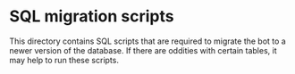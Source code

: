 # SQL migration scripts

This directory contains SQL scripts that are required to migrate the
bot to a newer version of the database. If there are oddities with
certain tables, it may help to run these scripts.